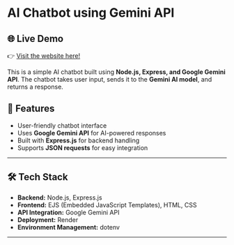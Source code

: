 # AI Chatbot using Gemini API

## 🌐 Live Demo  
👉 [Visit the website here!](https://mychatbot-b75j.onrender.com)

This is a simple AI chatbot built using **Node.js, Express, and Google Gemini API**. The chatbot takes user input, sends it to the **Gemini AI model**, and returns a response.

## 🚀 Features
- User-friendly chatbot interface
- Uses **Google Gemini API** for AI-powered responses
- Built with **Express.js** for backend handling
- Supports **JSON requests** for easy integration

---

## 🛠 Tech Stack
- **Backend:** Node.js, Express.js
- **Frontend:** EJS (Embedded JavaScript Templates), HTML, CSS
- **API Integration:** Google Gemini API
- **Deployment:** Render
- **Environment Management:** dotenv

---
